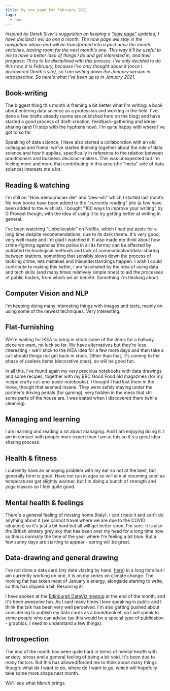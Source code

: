 ```yaml
---
title: My now page for February 2021
tags:
  - now
---
```


_Inspired by Derek Siver's suggestion on keeping a ["now page"](https://sive.rs/now) updated, I have decided I will do one a month. The now page will stay in the navigation above and will be transformed into a post once the month switches, leaving room for the next month's one.
This way it'll be useful to me to have a better idea of things I do and get interested in, and their progress; I'll try to be disciplined with this process.
I've only decided to do this now, it is February, because I've only thought about it (once I discovered Derek's site), so I am writing down the January version in retrospective. So here's what I've been up to in January 2021._

## Book-writing

The biggest thing this month is framing a bit better what I'm writing: a book about entering data science as a profession and working in the field. I've done a few drafts already (some are published here on the blog) and have started a good process of draft-creation, feedback-gathering and ideas-sharing (and I'll stop with the hyphens now). I'm quite happy with where I've got to so far.

Speaking of data science, I have also started a collaboration with an old colleague and friend: we've started thinking together about the role of data science and how it applies, specifically in reference to the relation between practitioners and business decision-makers. This was unexpected but I'm feeling more and more that contributing in this area (the "meta" side of data science) interests me a lot.

## Reading & watching

I'm still on "How democracies die" and "Jew-ish" which I started last month. No new books have been added to the "currently reading" pile (a few have been added to the wishlist). I bought "100 ways to improve your writing" by G Provost though, with the idea of using it to try getting better at writing in general.

I've been watching "Unbelievable" on Netflix, which I had put aside for a long time despite recommendations, due to its dark theme. It's very good, very well made and I'm glad I watched it. It also made me think about how crime-fighting agencies (the police in all its forms) can be affected by outdated technological methods and lack of communication/data-sharing between stations, something that sensibly slows down the process of tackling crime, lets mistakes and misunderstandings happen. I wish I could contribute to making this better, I am fascinated by the idea of using data and tech skills (and many times relatively simple ones) to aid the processes of public bodies, from which we all benefit. Something I'm thinking about.

## Computer Vision and NLP

I'm keeping doing many interesting things with images and texts, mainly on using some of the newest techniques. Very interesting.

## Flat-furnishing

We're waiting for IKEA to bring in stock some of the items for a hallway piece we want, no luck so far. We have alternatives but they're less interesting - we'll stick to the IKEA idea for a few more days and then take a call should things not get back in stock. Other than that, it's coming to the phase of useless items (decorative ones), so will be good fun.

In all this, I've found again my very precious notebooks with data drawings and some recipes, together with my BBC Good Food old magazines (for my recipe crafty cut-and-paste notebooks). I thought I had lost them in the move, though that seemed insane. They were safely staying under the partner's driving pedals (for gaming), very hidden in the mess that still some parts of the house are. I was elated when I discovered them (while cleaning).

## Managing and learning

I am learning and reading a lot about managing. And I am enjoying doing it. I am in contact with people more expert than I am at this so it's a great idea-sharing process.

## Health & fitness

I currently have an annoying problem with my ear so not at the best, but generally form is good. Have not run in ages so will aim at resuming soon as temperatures get slightly warmer, but I'm doing a bunch of strength and yoga classes so I feel quite good.

## Mental health & feelings

There's a general feeling of missing home (Italy). I can't help it and can't do anything about it (we cannot travel where we are due to the COVID situation) so it's just a bit hard but all will get better soon, I'm sure. It is also the British wintery grey sky that has been over my head for a long time now so this is normally the time of the year where I'm feeling a bit blue. But a few sunny days are starting to appear - spring will be great.

## Data-drawing and general drawing

I've not done a data card (my data vizzing by hand, [here](https://www.instagram.com/doodledatcard/)) in a long time but I am currently working on one, it is on my series on climate change. The moving flat has taken most of January's energy, alongside starting to write, so this has slipped a bit. Resuming it!

I have spoken at the [Edinburgh DataViz meetup](https://www.meetup.com/meetup-group-vBHbCmgh/events/274944711/) at the end of the month, and it's been awesome fun. As I said many times I love speaking in public and I think the talk has been very well perceived. I'm also getting pushed about considering to publish my data cards as a book/booklet, so I will speak to some people who can advise (as this would be a special type of publication - graphics, I need to understand a few things).

## Introspection

The end of the month has been quite hard in terms of mental health with anxiety, stress and a general feeling of being a bit void. It's been due to many factors. But this has allowed/forced me to think about many things though: what do I want to do, where do I want to go, which will hopefully take some more shape next month.

We'll see what March brings.
